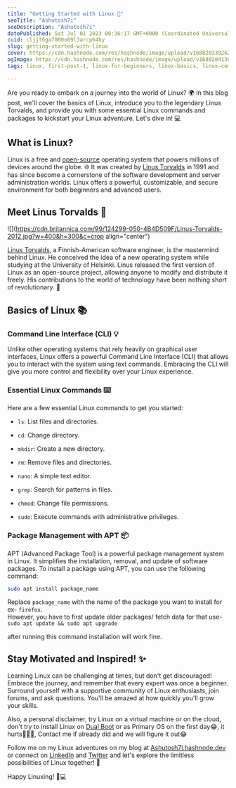 ```yaml
---
title: "Getting Started with Linux 🐧"
seoTitle: "Ashutosh7i"
seoDescription: "Ashutosh7i"
datePublished: Sat Jul 01 2023 09:36:17 GMT+0000 (Coordinated Universal Time)
cuid: cljjt6ga7000o09l3arcp64by
slug: getting-started-with-linux
cover: https://cdn.hashnode.com/res/hashnode/image/upload/v1688203392624/eef6948b-4d4b-430b-a9fc-25c6e9938c01.png
ogImage: https://cdn.hashnode.com/res/hashnode/image/upload/v1688204130214/d2f0f206-77a8-4d4e-84ee-5c07468f7ea3.png
tags: linux, first-post-1, linux-for-beginners, linux-basics, linux-commands

---
```


Are you ready to embark on a journey into the world of Linux? 🌍 In this blog post, we'll cover the basics of Linux, introduce you to the legendary Linus Torvalds, and provide you with some essential Linux commands and packages to kickstart your Linux adventure. Let's dive in! 💻

## What is Linux?

Linux is a free and [open-source](https://opensource.org/) operating system that powers millions of devices around the globe. 🌐 It was created by [Linus Torvalds](https://en.wikipedia.org/wiki/Linus_Torvalds) in 1991 and has since become a cornerstone of the software development and server administration worlds. Linux offers a powerful, customizable, and secure environment for both beginners and advanced users.

## Meet Linus Torvalds 🤝

![](https://cdn.britannica.com/99/124299-050-4B4D509F/Linus-Torvalds-2012.jpg?w=400&h=300&c=crop align="center")

[Linus Torvalds](https://en.wikipedia.org/wiki/Linus_Torvalds), a Finnish-American software engineer, is the mastermind behind Linux. He conceived the idea of a new operating system while studying at the University of Helsinki. Linus released the first version of Linux as an open-source project, allowing anyone to modify and distribute it freely. His contributions to the world of technology have been nothing short of revolutionary. 🌟

## Basics of Linux 📚

### Command Line Interface (CLI) 💡

Unlike other operating systems that rely heavily on graphical user interfaces, Linux offers a powerful Command Line Interface (CLI) that allows you to interact with the system using text commands. Embracing the CLI will give you more control and flexibility over your Linux experience.

### Essential Linux Commands ⌨️

Here are a few essential Linux commands to get you started:

* `ls`: List files and directories.
    
* `cd`: Change directory.
    
* `mkdir`: Create a new directory.
    
* `rm`: Remove files and directories.
    
* `nano`: A simple text editor.
    
* `grep`: Search for patterns in files.
    
* `chmod`: Change file permissions.
    
* `sudo`: Execute commands with administrative privileges.
    

### Package Management with APT 📦

APT (Advanced Package Tool) is a powerful package management system in Linux. It simplifies the installation, removal, and update of software packages. To install a package using APT, you can use the following command:

```bash
sudo apt install package_name
```

Replace `package_name` with the name of the package you want to install for ex- `firefox`.  
However, you have to first update older packages/ fetch data for that use-  
`sudo apt update && sudo apt upgrade`

after running this command installation will work fine.

## **Stay Motivated and Inspired! ✨**

Learning Linux can be challenging at times, but don't get discouraged! Embrace the journey, and remember that every expert was once a beginner. Surround yourself with a supportive community of Linux enthusiasts, join forums, and ask questions. You'll be amazed at how quickly you'll grow your skills.

Also, a personal disclaimer, try Linux on a virtual machine or on the cloud,  
don't try to install Linux on [Dual Boot](https://www.computerhope.com/jargon/d/dualboot.htm) or as Primary OS on the first day😂, it hurts🥲🥲😂, Contact me if already did and we will figure it out😂

Follow me on my Linux adventures on my blog at [Ashutosh7i.hashnode.dev](http://ashutosh7i.hashnode.dev) or connect on [LinkedIn](https://linkedin.com/in/ashutosh7i) and [Twitter](https://twitter.com/ashutosh7i) and let's explore the limitless possibilities of Linux together! 🚀

Happy Linuxing! 🐧💻